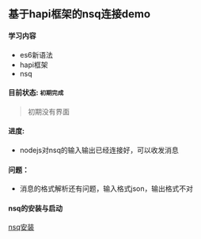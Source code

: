 ## 基于hapi框架的nsq连接demo

#### 学习内容
+ es6新语法
+ hapi框架
+ nsq

#### 目前状态: `初期完成`
> 初期没有界面

#### 进度:
+ nodejs对nsq的输入输出已经连接好，可以收发消息

#### 问题：
+ 消息的格式解析还有问题，输入格式json，输出格式不对


#### nsq的安装与启动
[nsq安装](http://note.youdao.com/noteshare?id=e3db56fd2c32c2e411b27fb41701f599&sub=WEB0103121457810e443ebed3f4a184e2e5)